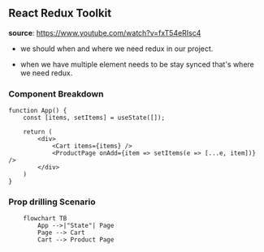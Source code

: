 ## React Redux Toolkit

**source**: https://www.youtube.com/watch?v=fxT54eRIsc4

- we should when and where we need redux in our project.

- when we have multiple element needs to be stay synced that's where we need redux.

### Component Breakdown

```
function App() {
    const [items, setItems] = useState([]);

    return (
        <div>
            <Cart items={items} />
            <ProductPage onAdd={item => setItems(e => [...e, item])} />
        </div>
    )
}
```

### Prop drilling Scenario

```mermaid
    flowchart TB
        App -->|"State"| Page
        Page --> Cart
        Cart --> Product Page
```
